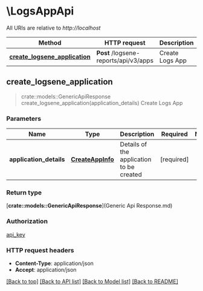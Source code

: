 # \LogsAppApi

All URIs are relative to *http://localhost*

| Method                                                                     | HTTP request                          | Description     |
| -------------------------------------------------------------------------- | ------------------------------------- | --------------- |
| [**create_logsene_application**](LogsAppApi.md#create_logsene_application) | **Post** /logsene-reports/api/v3/apps | Create Logs App |



## create_logsene_application

> crate::models::GenericApiResponse create_logsene_application(application_details)
Create Logs App

### Parameters


| Name                    | Type                                  | Description                              | Required   | Notes |
| ----------------------- | ------------------------------------- | ---------------------------------------- | ---------- | ----- |
| **application_details** | [**CreateAppInfo**](CreateAppInfo.md) | Details of the application to be created | [required] |

### Return type

[**crate::models::GenericApiResponse**](Generic Api Response.md)

### Authorization

[api_key](../README.md#api_key)

### HTTP request headers

- **Content-Type**: application/json
- **Accept**: application/json

[[Back to top]](#) [[Back to API list]](../README.md#documentation-for-api-endpoints) [[Back to Model list]](../README.md#documentation-for-models) [[Back to README]](../README.md)
